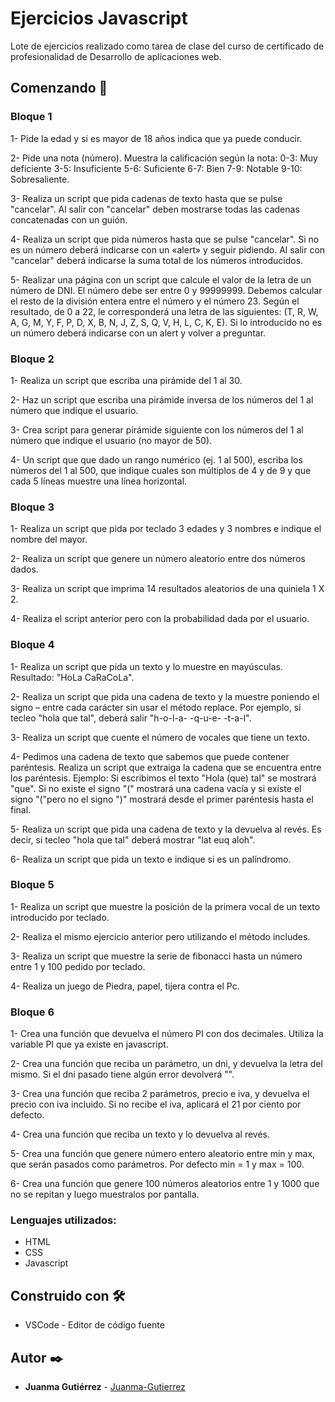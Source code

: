 # Ejercicios Javascript

Lote de ejercicios realizado como tarea de clase del curso de certificado de profesionalidad de Desarrollo de aplicaciones web.

## Comenzando 🚀

### Bloque 1

1- Pide la edad y si es mayor de 18 años indica que ya puede conducir.

2- Pide una nota (número). Muestra la calificación según la nota: 0-3: Muy deficiente 3-5: Insuficiente 5-6: Suficiente 6-7: Bien 7-9: Notable 9-10: Sobresaliente.

3- Realiza un script que pida cadenas de texto hasta que se pulse "cancelar". Al salir con "cancelar" deben mostrarse todas las cadenas concatenadas con un guión.

4- Realiza un script que pida números hasta que se pulse "cancelar". Si no es un número deberá indicarse con un «alert» y seguir pidiendo. Al salir con "cancelar" deberá indicarse la suma total de los números introducidos.

5- Realizar una página con un script que calcule el valor de la letra de un número de DNI. El número debe ser entre 0 y 99999999. Debemos calcular el resto de la división entera entre el número y el número 23. Según el resultado, de 0 a 22, le corresponderá una letra de las siguientes: (T, R, W, A, G, M, Y, F, P, D, X, B, N, J, Z, S, Q, V, H, L, C, K, E). Si lo introducido no es un número deberá indicarse con un alert y volver a preguntar.

### Bloque 2

1- Realiza un script que escriba una pirámide del 1 al 30.

2- Haz un script que escriba una pirámide inversa de los números del 1 al número que indique el usuario.

3- Crea script para generar pirámide siguiente con los números del 1 al número que indique el usuario (no mayor de 50).

4- Un script que que dado un rango numérico (ej. 1 al 500), escriba los números del 1 al 500, que indique cuales son múltiplos de 4 y de 9 y que cada 5 líneas muestre una línea horizontal.

### Bloque 3

1- Realiza un script que pida por teclado 3 edades y 3 nombres e indique el nombre del mayor.

2- Realiza un script que genere un número aleatorio entre dos números dados.

3- Realiza un script que imprima 14 resultados aleatorios de una quiniela 1 X 2.

4- Realiza el script anterior pero con la probabilidad dada por el usuario.

### Bloque 4

1- Realiza un script que pida un texto y lo muestre en mayúsculas. Resultado: "HoLa CaRaCoLa".

2- Realiza un script que pida una cadena de texto y la muestre poniendo el signo – entre cada carácter sin usar el método replace. Por ejemplo, si tecleo "hola que tal", deberá salir "h-o-l-a- -q-u-e- -t-a-l".

3- Realiza un script que cuente el número de vocales que tiene un texto.

4- Pedimos una cadena de texto que sabemos que puede contener paréntesis. Realiza un script que extraiga la cadena que se encuentra entre los paréntesis. Ejemplo: Si escribimos el texto "Hola (que) tal" se mostrará "que". Si no existe el signo "(" mostrará una cadena vacía y si existe el signo "("pero no el signo ")" mostrará desde el primer paréntesis hasta el final.

5- Realiza un script que pida una cadena de texto y la devuelva al revés. Es decir, si tecleo "hola que tal" deberá mostrar "lat euq aloh".

6- Realiza un script que pida un texto e indique si es un palíndromo.

### Bloque 5

1- Realiza un script que muestre la posición de la primera vocal de un texto introducido por teclado.

2- Realiza el mismo ejercicio anterior pero utilizando el método includes.

3- Realiza un script que muestre la serie de fibonacci hasta un número entre 1 y 100 pedido por teclado.

4- Realiza un juego de Piedra, papel, tijera contra el Pc.

### Bloque 6

1- Crea una función que devuelva el número PI con dos decimales. Utiliza la variable PI que ya existe en javascript.

2- Crea una función que reciba un parámetro, un dni, y devuelva la letra del mismo. Si el dni pasado tiene algún error devolverá "".

3- Crea una función que reciba 2 parámetros, precio e iva, y devuelva el precio con iva incluido. Si no recibe el iva, aplicará el 21 por ciento por defecto.

4- Crea una función que reciba un texto y lo devuelva al revés.

5- Crea una función que genere número entero aleatorio entre min y max, que serán pasados como parámetros. Por defecto min = 1 y max = 100.

6- Crea una función que genere 100 números aleatorios entre 1 y 1000 que no se repitan y luego muestralos por pantalla.

### Lenguajes utilizados:

-   HTML
-   CSS
-   Javascript

## Construido con 🛠️

-   VSCode - Editor de código fuente

## Autor ✒️

-   **Juanma Gutiérrez** - [Juanma-Gutierrez](https://github.com/Juanma-Gutierrez)

